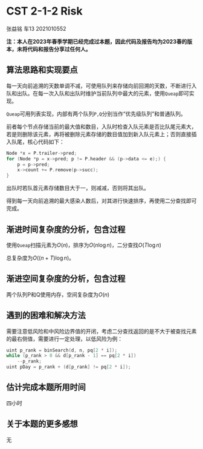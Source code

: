 # CST 2-1-2 Risk

张益铭  车13  2021010552

**注：本人在2023年春季学期已经完成过本题，因此代码及报告均为2023春的版本，未将代码和报告分享过任何人。**

## 算法思路和实现要点

每一天向前追溯的天数单调不减，可使用队列来存储向前回溯的天数，不断进行入队和出队。在每一次入队和出队时维护当前队列中最大的元素，使用`Queap`即可实现。

`Queap`可用列表实现，内部有两个队列`P,Q`分别当作“优先级队列”和普通队列。

前者每个节点存储当前的最大值和数目，入队时检查入队元素是否比队尾元素大，若是则删除该元素，再将被删除元素存储的数目值加到新入队元素上；否则直接插入队尾，核心代码如下：

```C++
Node *x = P.trailer->pred;
for (Node *p = x->pred; p != P.header && (p->data <= e);) {
    p = p->pred;
    x->count += P.remove(p->succ);
}
```

出队时若队首元素存储数目大于一，则减减，否则将其出队。

得到每一天向前追溯的最大感染人数后，对其进行快速排序，再使用二分查找即可完成。

## 渐进时间复杂度的分析，包含过程

使用`Queap`扫描元素为$O(n)$，排序为$O(n\log n)$，二分查找$O(T\log n)$

总复杂度为$O((n+T)\log n)$。

## 渐进空间复杂度的分析，包含过程

两个队列P和Q使用内存，空间复杂度为$O(n)$


## 遇到的困难和解决方法

需要注意低风险和中风险边界值的开闭，考虑二分查找返回的是不大于被查找元素的最右侧值，需要进行一定处理，以低风险为例：

```C++
uint p_rank = binSearch(d, n, pq[2 * i]);
while (p_rank > 0 && d[p_rank - 1] == pq[2 * i])
    --p_rank;
uint pDay = p_rank + (d[p_rank] != pq[2 * i]);
```

## 估计完成本题所用时间 
四小时
## 关于本题的更多感想

无
